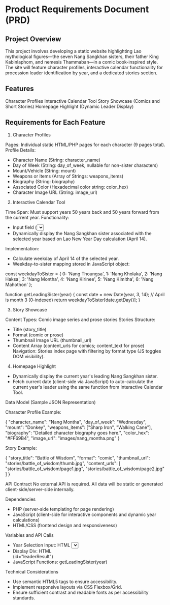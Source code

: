 # Product Requirements Document (PRD)

## Project Overview

This project involves developing a static website highlighting Lao mythological figures—the seven Nang Sangkhan sisters, their father King Kabinlaphom, and nemesis Thammaban—in a comic book-inspired style. The site will feature character profiles, interactive calendar functionality for procession leader identification by year, and a dedicated stories section.

## Features

Character Profiles
Interactive Calendar Tool
Story Showcase (Comics and Short Stories)
Homepage Highlight (Dynamic Leader Display)

## Requirements for Each Feature

1. Character Profiles

Pages: Individual static HTML/PHP pages for each character (9 pages total).
Profile Details:
- Character Name (String: character_name)
- Day of Week (String: day_of_week, nullable for non-sister characters)
- Mount/Vehicle (String: mount)
- Weapons or Items (Array of Strings: weapons_items)
- Biography (String: biography)
- Associated Color (Hexadecimal color string: color_hex)
- Character Image URL (String: image_url)

2. Interactive Calendar Tool

Time Span: Must support years 50 years back and 50 years forward from the current year.
Functionality:
- Input field (<select> or <input type="number">) for year selection.
- Dynamically display the Nang Sangkhan sister associated with the selected year based on Lao New Year Day calculation (April 14).

Implementation:
- Calculate weekday of April 14 of the selected year.
- Weekday-to-sister mapping stored in JavaScript object:

const weekdayToSister = {
  0: 'Nang Thoungsa',
  1: 'Nang Kholaka',
  2: 'Nang Haksa',
  3: 'Nang Montha',
  4: 'Nang Kirinee',
  5: 'Nang Kimitha',
  6: 'Nang Mahothon'
};

function getLeadingSister(year) {
  const date = new Date(year, 3, 14); // April is month 3 (0-indexed)
  return weekdayToSister[date.getDay()];
}

3. Story Showcase

Content Types: Comic image series and prose stories
Stories Structure:
- Title (story_title)
- Format (comic or prose)
- Thumbnail Image URL (thumbnail_url)
- Content Array (content_urls for comics; content_text for prose)
Navigation: Stories index page with filtering by format type (JS toggles DOM visibility).

4. Homepage Highlight

- Dynamically display the current year's leading Nang Sangkhan sister.
- Fetch current date (client-side via JavaScript) to auto-calculate the current year's leader using the same function from Interactive Calendar Tool.

Data Model (Sample JSON Representation)

Character Profile Example:

{
  "character_name": "Nang Montha",
  "day_of_week": "Wednesday",
  "mount": "Donkey",
  "weapons_items": ["Sharp Iron", "Walking Cane"],
  "biography": "Detailed character biography goes here.",
  "color_hex": "#FF69B4",
  "image_url": "images/nang_montha.png"
}

Story Example:

{
  "story_title": "Battle of Wisdom",
  "format": "comic",
  "thumbnail_url": "stories/battle_of_wisdom/thumb.jpg",
  "content_urls": [
    "stories/battle_of_wisdom/page1.jpg",
    "stories/battle_of_wisdom/page2.jpg"
  ]
}

API Contract
No external API is required. All data will be static or generated client-side/server-side internally.

Dependencies
- PHP (server-side templating for page rendering)
- JavaScript (client-side for interactive components and dynamic year calculations)
- HTML/CSS (frontend design and responsiveness)

Variables and API Calls
- Year Selection Input: HTML <select> or <input> (id="yearSelection")
- Display Div: HTML <div> (id="leaderResult")
- JavaScript Functions:
getLeadingSister(year)

Technical Considerations
- Use semantic HTML5 tags to ensure accessibility.
- Implement responsive layouts via CSS Flexbox/Grid.
- Ensure sufficient contrast and readable fonts as per accessibility standards.